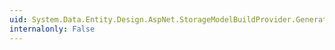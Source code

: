 ```yaml
---
uid: System.Data.Entity.Design.AspNet.StorageModelBuildProvider.GenerateCode(System.Web.Compilation.AssemblyBuilder)
internalonly: False
---
```

